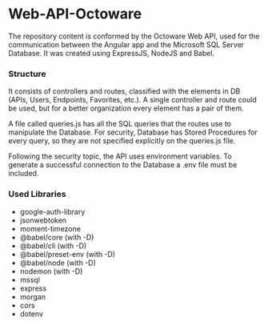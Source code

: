# Web-API-Octoware

The repository content is conformed by the Octoware Web API, used for the communication between the Angular app and the Microsoft SQL Server Database. It was created using ExpressJS, NodeJS and Babel.

### Structure
It consists of controllers and routes, classified with the elements in DB (APIs, Users, Endpoints, Favorites, etc.). A single controller and route could be used, but for a better organization every element has a pair of them.

A file called queries.js has all the SQL queries that the routes use to manipulate the Database. For security, Database has Stored Procedures for every query, so they are not specified explicitly on the queries.js file.

Following the security topic, the API uses environment variables. To generate a successful connection to the Database a .env file must be included.

### Used Libraries
+ google-auth-library
+ jsonwebtoken
+ moment-timezone
+ @babel/core (with -D)
+ @babel/cli (with -D)
+ @babel/preset-env (with -D)
+ @babel/node (with -D)
+ nodemon (with -D)
+ mssql
+ express
+ morgan
+ cors
+ dotenv

